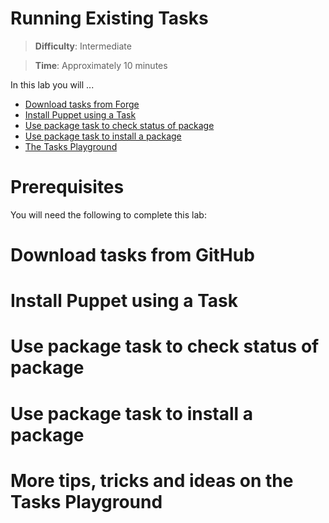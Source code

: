 # Running Existing Tasks

> **Difficulty**: Intermediate

> **Time**: Approximately 10 minutes

In this lab you will ...

- [Download tasks from Forge](#download-tasks-from-forge)
- [Install Puppet using a Task](#install-puppet-using-a-task)
- [Use package task to check status of package](#use-package-task-to-check-status-of-package)
- [Use package task to install a package](#use-package-task-to-install-a-package)
- [The Tasks Playground](#more-tips-tricks-and-ideas-on-the-tasks-playground)

# Prerequisites

You will need the following to complete this lab:

# Download tasks from GitHub

# Install Puppet using a Task

# Use package task to check status of package

# Use package task to install a package

# More tips, tricks and ideas on the Tasks Playground
